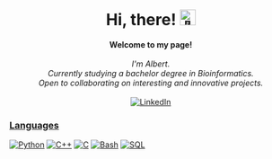 <h1 align="center">Hi, there! <img src="https://github.com/wervlad/wervlad/assets/24524555/766d336d-b87d-44ba-807c-c51de2bc6b4d" width="28px" alt="👋"></h1>

<p align="center">
    <b>Welcome to my page!</b><br><br>
    <i>
        I'm Albert.<br>
        Currently studying a bachelor degree in Bioinformatics.<br>
        Open to collaborating on interesting and innovative projects.<br>
    </i><br>
    <a href="https://www.linkedin.com/in/albert-garcia-andr%C3%A9s-076588270/">
        <img src="https://img.shields.io/badge/LinkedIn-blue?style=flat-square&logo=linkedin" alt="LinkedIn">
</p>

### Languages
[![Python](https://img.shields.io/badge/python-black?style=for-the-badge&logo=python)](https://github.com/albertgarciandres)
[![C++](https://img.shields.io/badge/c++-black?style=for-the-badge&logo=cplusplus)](https://github.com/albertgarciandres)
[![C](https://img.shields.io/badge/c-black?style=for-the-badge&logo=c)](https://github.com/albertgarciandres)
[![Bash](https://img.shields.io/badge/bash-black?style=for-the-badge&logo=gnu-bash&logoColor=white)](https://github.com/albertgarciandres)
[![SQL](https://img.shields.io/badge/sql-black?style=for-the-badge&logo=mysql)](https://github.com/albertgarciandres)

